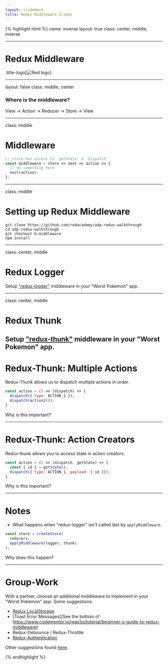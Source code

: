 ```yaml
---
layout: slidedeck
title: Redux Middleware Slides
---
```


{% highlight html %}
name: inverse
layout: true
class: center, middle, inverse

---

# Redux Middleware

.title-logo[![Red logo](/public/img/red-logo-white.svg)]

---
layout: false
class: middle, center

### Where is the middleware?

View -> Action -> Reducer -> Store -> View

---
class: middle

# Middleware

```js
// store has access to `getState` & `dispatch`
const middleware = store => next => action => {
  // do something here
  next(action);
};
```

---
class: middle

# Setting up Redux Middleware

```shell
git clone https://github.com/redacademy/adp-redux-walkthrough
cd adp-redux-walkthrough
git checkout b-middleware
npm install
```

---
class: center, middle

# Redux Logger

Setup ["redux-logger"](https://github.com/evgenyrodionov/redux-logger) middleware in your "Worst Pokemon" app.

---
class: center, middle

# Redux Thunk

Setup ["redux-thunk"](https://github.com/gaearon/redux-thunk) middleware in your "Worst Pokemon" app.
---

# Redux-Thunk: Multiple Actions

Redux-Thunk allows us to dispatch multiple actions in order.

```js
const action = () => (dispatch) => {
  dispatch({ type: ACTION_1 });
  dispatch(action2());
}
```

Why is this important?

---

# Redux-Thunk: Action Creators

Redux thunk allows you to access state in action creators.

```js
const action = () => (dispatch, getState) => {
  const { id } = getState();
  dispatch({ type: ACTION_1, payload: { id }});
}
```

Why is this important?


---

# Notes

- What happens when "redux-logger" isn't called last by `applyMiddleware`.

```js
const store = createStore(
  reducers,
  applyMiddleware(logger, thunk)
);
```

Why does this happen?

---

# Group-Work

With a partner, choose an additional middleware to implement in your "Worst Pokemon" app. Some suggestions:

- [Redux LocalStorage](https://github.com/elgerlambert/redux-localstorage)
- [Toast Error Messages](See the bottom of https://www.codementor.io/reactjs/tutorial/beginner-s-guide-to-redux-middleware)
- Redux-Debounce / Redux-Throttle
- [Redux-Authentication](https://github.com/Jackong/redux-authentication)

Other suggestions found [here](https://github.com/xgrommx/awesome-redux#react---a-javascript-library-for-building-user-interfaces).

{% endhighlight %}
